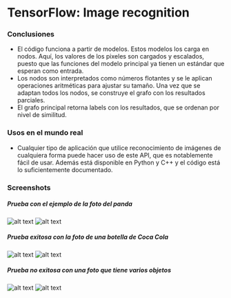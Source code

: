 # TensorFlow: Image recognition

### Conclusiones
* El código funciona a partir de modelos. Estos modelos los carga en nodos. Aquí, los valores de los pixeles son cargados y escalados, puesto que las funciones del modelo principal ya tienen un estándar que esperan como entrada.
* Los nodos son interpretados como números flotantes y se le aplican operaciones aritméticas para ajustar su tamaño. Una vez que se adaptan todos los nodos, se construye el grafo con los resultados parciales.
* El grafo principal retorna labels con los resultados, que se ordenan por nivel de similitud.

### Usos en el mundo real
* Cualquier tipo de aplicación que utilice reconocimiento de imágenes de cualquiera forma puede hacer uso de este API, que es notablemente fácil de usar. Además está disponible en Python y C++ y el código está lo suficientemente documentado.

### Screenshots
##### Prueba con el ejemplo de la foto del panda
![alt text](https://www.tensorflow.org/images/cropped_panda.jpg)
![alt text](http://image.ibb.co/fixrOG/Screen_Shot_2017_11_07_at_4_42_17_PM.png)

##### Prueba exitosa con la foto de una botella de Coca Cola
![alt text](https://image.ibb.co/fwMBLw/Coke.jpg)
![alt text](https://image.ibb.co/n9DQfw/Screen_Shot_2017_11_05_at_5_58_24_PM.png)

##### Prueba no exitosa con una foto que tiene varios objetos
![alt text](http://image.ibb.co/khf0Hb/Homemade_Dynamite.jpg)
![alt text](http://image.ibb.co/dLLNVw/Screen_Shot_2017_11_07_at_4_47_02_PM.png)